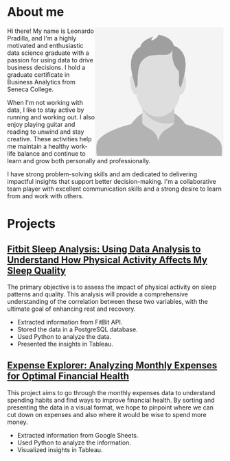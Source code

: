 # About me

<img align="right" src="https://github.com/LeoPradilla/Portfolio/blob/main/images/male-placeholder-image.jpeg" alt="Profile Picture" width="300" height="300">

Hi there! My name is Leonardo Pradilla, and I'm a highly motivated and enthusiastic data science graduate with a passion for using data to drive business decisions. I hold a graduate certificate in Business Analytics from Seneca College.

When I'm not working with data, I like to stay active by running and working out. I also enjoy playing guitar and reading to unwind and stay creative. These activities help me maintain a healthy work-life balance and continue to learn and grow both personally and professionally. 

I have strong problem-solving skills and am dedicated to delivering impactful insights that support better decision-making. I'm a collaborative team player with excellent communication skills and a strong desire to learn from and work with others.

# Projects

## [Fitbit Sleep Analysis: Using Data Analysis to Understand How Physical Activity Affects My Sleep Quality](https://leopradilla.github.io/FitSleep/)
The primary objective is to assess the impact of physical activity on sleep patterns and quality. This analysis will provide a comprehensive understanding of the correlation between these two variables, with the ultimate goal of enhancing rest and recovery.

* Extracted information from FitBit API.
* Stored the data in a PostgreSQL database.
* Used Python to analyze the data.
* Presented the insights in Tableau.

## [Expense Explorer: Analyzing Monthly Expenses for Optimal Financial Health](https://leopradilla.github.io/ExpenseExplorer/)
This project aims to go through the monthly expenses data to understand spending habits and find ways to improve financial health. By sorting and presenting the data in a visual format, we hope to pinpoint where we can cut down on expenses and also where it would be wise to spend more money.
* Extracted information from Google Sheets.
* Used Python to analyze the information.
* Visualized insights in Tableau.

